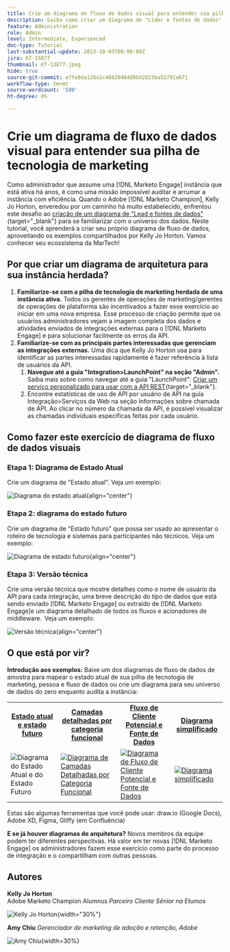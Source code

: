 ```yaml
---
title: Crie um diagrama de fluxo de dados visual para entender sua pilha de tecnologia de marketing
description: Saiba como criar um diagrama de "Líder e fontes de dados" para entender o universo de dados, auditar e organizar a instância com eficiência.
feature: Administration
role: Admin
level: Intermediate, Experienced
doc-type: Tutorial
last-substantial-update: 2023-10-03T00:00:00Z
jira: KT-13877
thumbnail: KT-13877.jpeg
hide: true
source-git-commit: e7fe8da128a1c46620484d9b92823ba51791a671
workflow-type: tm+mt
source-wordcount: '580'
ht-degree: 0%

---
```



# Crie um diagrama de fluxo de dados visual para entender sua pilha de tecnologia de marketing

Como administrador que assume uma [!DNL Marketo Engage] instância que está ativa há anos, é como uma missão impossível auditar e arrumar a instância com eficiência. Quando o Adobe [!DNL Marketo Champion], Kelly Jo Horton, enveredou por um caminho há muito estabelecido, enfrentou este desafio ao [criação de um diagrama de &quot;Lead e fontes de dados&quot;](https://nation.marketo.com/t5/employee-blogs/understand-your-marketing-technology-and-data-create-this/ba-p/296774){target="_blank"} para se familiarizar com o universo dos dados. Neste tutorial, você aprenderá a criar seu próprio diagrama de fluxo de dados, aproveitando os exemplos compartilhados por Kelly Jo Horton. Vamos conhecer seu ecossistema da MarTech!

## Por que criar um diagrama de arquitetura para sua instância herdada?

1. **Familiarize-se com a pilha de tecnologia de marketing herdada de uma instância ativa.** Todos os gerentes de operações de marketing/gerentes de operações de plataforma são incentivados a fazer esse exercício ao iniciar em uma nova empresa. Esse processo de criação permite que os usuários administradores vejam a imagem completa dos dados e atividades enviados de integrações externas para o [!DNL Marketo Engage] e para solucionar facilmente os erros da API.
2. **Familiarize-se com as principais partes interessadas que gerenciam as integrações externas.** Uma dica que Kelly Jo Horton usa para identificar as partes interessadas rapidamente é fazer referência à lista de usuários da API.
   1. **Navegue até a guia &quot;Integration>LaunchPoint&quot; na seção &quot;Admin&quot;.** Saiba mais sobre como navegar até a guia &quot;LaunchPoint&quot;: [Criar um serviço personalizado para usar com a API REST](https://experienceleague.adobe.com/docs/marketo/using/product-docs/administration/additional-integrations/create-a-custom-service-for-use-with-rest-api.html){target="_blank"}.
   2. Encontre estatísticas de uso de API por usuário de API na guia Integração>Serviços da Web na seção Informações sobre chamada de API. Ao clicar no número da chamada da API, é possível visualizar as chamadas individuais específicas feitas por cada usuário.

## Como fazer este exercício de diagrama de fluxo de dados visuais

### Etapa 1: Diagrama de Estado Atual

Crie um diagrama de &quot;Estado atual&quot;. Veja um exemplo:

![Diagrama do estado atual](/help/tutorial-inherited-instance/_assets/data-flow-diagram/Current_State_Lead_Data_Sources_KellyJo_Horton.png){align="center"}


### Etapa 2: diagrama do estado futuro

Crie um diagrama de &quot;Estado futuro&quot; que possa ser usado ao apresentar o roteiro de tecnologia e sistemas para participantes não técnicos. Veja um exemplo:

![Diagrama de estado futuro](/help/tutorial-inherited-instance/_assets/data-flow-diagram/Future-State-Lead-Data-Sources-KellyJo-Horton.png){align="center"}

### Etapa 3: Versão técnica

Crie uma versão técnica que mostre detalhes como o nome de usuário da API para cada integração, uma breve descrição do tipo de dados que está sendo enviado [!DNL Marketo Engage] ou extraído de [!DNL Marketo Engage]e um diagrama detalhado de todos os fluxos e acionadores de middleware.  Veja um exemplo:

![Versão técnica](/help/tutorial-inherited-instance/_assets/data-flow-diagram/Lead-Data-Source-Diagram-KellyJo-Horton.png){align="center"}


## O que está por vir?

**Introdução aos exemplos:**
Baixe um dos diagramas de fluxo de dados de amostra para mapear o estado atual de sua pilha de tecnologia de marketing, pessoa e fluxo de dados ou crie um diagrama para seu universo de dados do zero enquanto audita a instância:


<table style="table-layout:fixed">
   <tr>  
      <td style="border: 0;">
      <div style="text-align: center;">
          <a href="./_assets/downloads/Current_Future_State_Lead_Data_Sources.zip">
            <strong>Estado atual e estado futuro</strong>
         </a>
      </div>
      </td>
      <td style="border: 0;">
      <div style="text-align: center;">
         <a href="./_assets/downloads/Detailed_Layers_by_Functional_Category_Stacked_Technologies.zip">
         <strong>Camadas detalhadas por categoria funcional </strong>   
         </a>
      </div>
      </td>
      <td style="border: 0;">
         <div style="text-align: center;">
         <a href="./_assets/downloads/Lead_Data_Source.zip">
           <strong>Fluxo de Cliente Potencial e Fonte de Dados </strong>  
         </a>
         </div>
       </td> 
       <td style="border: 0;">
         <div style="text-align: center;">
         <a href="./_assets/downloads/Simple_World_Class_Stage_Stack.zip">
          <strong>Diagrama simplificado</strong>  
         </a>
         </div>
        </td>  
   </tr>
   <tr>
    <td style="border: 0;">
         <div>
          <img alt="Diagrama do Estado Atual e do Estado Futuro" src="./_assets/Thumbnail_Current-Future State Lead_Data Sources_KellyJo_Horton.png"/>
         </a>
      </div>
      </td>
      <td style="border: 0;">
         <div>
         <a href="./_assets/downloads/Detailed_Layers_by_Functional_Category_Stacked_Technologies.zip">
         <img alt="Diagrama de Camadas Detalhadas por Categoria Funcional" src="./_assets/Thumbnail_Detailed_Layers_by_Functional_Category_Stacked_Technologies_KellyJo_Horton.png" />
       </a>
         </div>
      </td>
       <td style="border: 0;">
         <div>
            <a href="./_assets/downloads/Lead_Data_Source.zip">
         <img alt="Diagrama de Fluxo de Cliente Potencial e Fonte de Dados" src="./_assets/Thumbnail_Lead-Data Source Diagram_KellyJo_Horton.png" />
         </a>
         </div>
      </td>
     <td style="border: 0;">
         <div>
            <a href="./_assets/downloads/Simple_World_Class_Stage_Stack.zip">
             <img alt="Diagrama simplificado" src="./_assets/Thumbnail_Simple_World_Class_Stage_Stack.png" />
         </a>
         </div>
      </td>
</table>

Estas são algumas ferramentas que você pode usar: draw.io (Google Docs), Adobe XD, Figma, Gliffy (em Confluência)

**E se já houver diagramas de arquitetura?** Novos membros da equipe podem ter diferentes perspectivas. Há valor em ter novas [!DNL Marketo Engage] os administradores fazem esse exercício como parte do processo de integração e o compartilham com outras pessoas.

## Autores

**Kelly Jo Horton**\
Adobe Marketo Champion Alumnus
*Parceiro Cliente Sênior na Etumos*

![Kelly Jo Horton](/help/tutorial-inherited-instance/_assets/authors/Customer_Author_Kelly_Jo_Horton.png){width="30%"}

**Amy Chiu**
*Gerenciador de marketing de adoção e retenção, Adobe*

![Amy Chiu](/help/tutorial-inherited-instance/_assets/authors/Adobe_Author_Amy_Chiu.png){width=30%}
